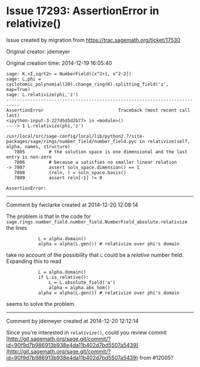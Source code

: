 # Issue 17293: AssertionError in relativize()

Issue created by migration from https://trac.sagemath.org/ticket/17530

Original creator: jdemeyer

Original creation time: 2014-12-19 16:05:40


```
sage: K.<I,sqrt2> = NumberField([x^2+1, x^2-2])
sage: L,phi = cyclotomic_polynomial(20).change_ring(K).splitting_field('z', map=True)
sage: L.relativize(phi,'z')
---------------------------------------------------------------------------
AssertionError                            Traceback (most recent call last)
<ipython-input-3-227d5d5d2b77> in <module>()
----> 1 L.relativize(phi,'z')

/usr/local/src/sage-config/local/lib/python2.7/site-packages/sage/rings/number_field/number_field.pyc in relativize(self, alpha, names, structure)
   7805         # the solution space is one dimensional and the last entry is non-zero
   7806         # because a satisfies no smaller linear relation
-> 7807         assert soln_space.dimension() == 1
   7808         (reln, ) = soln_space.basis()
   7809         assert reln[-1] != 0

AssertionError: 
```



---

Comment by fwclarke created at 2014-12-20 12:08:14

The problem is that in the code for `sage.rings.number_field.number_field.NumberField_absolute.relativize` the lines

```
            L = alpha.domain()
            alpha = alpha(L.gen()) # relativize over phi's domain
```

take no account of the possibility that `L` could be a _relative_ number field.  Expanding this to read

```
            L = alpha.domain()
            if L.is_relative():
                L = L.absolute_field('a')
                alpha = alpha.abs_hom()
            alpha = alpha(L.gen()) # relativize over phi's domain
```

seems to solve the problem.


---

Comment by jdemeyer created at 2014-12-20 12:12:14

Since you're interested in `relativize()`, could you review commit [http://git.sagemath.org/sage.git/commit/?id=90f9d7b986913b938e4da11b402d7bd5507a5439](http://git.sagemath.org/sage.git/commit/?id=90f9d7b986913b938e4da11b402d7bd5507a5439) from #12005?
